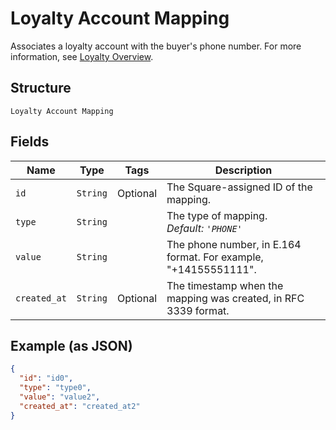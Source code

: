 
# Loyalty Account Mapping

Associates a loyalty account with the buyer's phone number.
For more information, see
[Loyalty Overview](https://developer.squareup.com/docs/docs/loyalty/overview).

## Structure

`Loyalty Account Mapping`

## Fields

| Name | Type | Tags | Description |
|  --- | --- | --- | --- |
| `id` | `String` | Optional | The Square-assigned ID of the mapping. |
| `type` | `String` |  | The type of mapping.<br>*Default: `'PHONE'`* |
| `value` | `String` |  | The phone number, in E.164 format. For example, "+14155551111". |
| `created_at` | `String` | Optional | The timestamp when the mapping was created, in RFC 3339 format. |

## Example (as JSON)

```json
{
  "id": "id0",
  "type": "type0",
  "value": "value2",
  "created_at": "created_at2"
}
```

